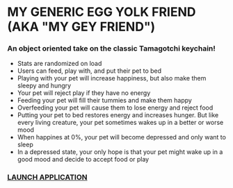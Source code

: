 # MY GENERIC EGG YOLK FRIEND (AKA "MY GEY FRIEND")
### An object oriented take on the classic Tamagotchi keychain!

- Stats are randomized on load
- Users can feed, play with, and put their pet to bed
- Playing with your pet will increase happiness, but also make them sleepy and hungry
- Your pet will reject play if they have no energy
- Feeding your pet will fill their tummies and make them happy
- Overfeeding your pet will cause them to lose energy and reject food
- Putting your pet to bed restores energy and increases hunger. But like every living creature, your pet sometimes wakes up in a better or worse mood
- When happines at 0%, your pet will become depressed and only want to sleep
- In a depressed state, your only hope is that your pet might wake up in a good mood and decide to accept food or play

### <a href="https://h-b8.github.io/tamagotchi">LAUNCH APPLICATION</a>